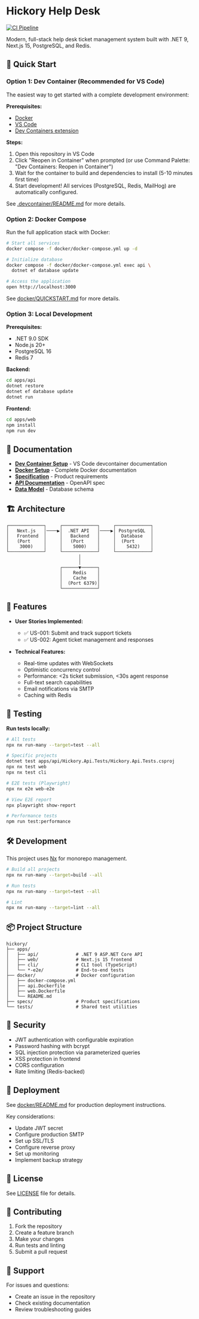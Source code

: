 # Hickory Help Desk

[![CI Pipeline](https://github.com/alexinslc/hickory/workflows/CI%20Pipeline/badge.svg)](https://github.com/alexinslc/hickory/actions/workflows/ci.yml)

Modern, full-stack help desk ticket management system built with .NET 9, Next.js 15, PostgreSQL, and Redis.

## 🚀 Quick Start

### Option 1: Dev Container (Recommended for VS Code)

The easiest way to get started with a complete development environment:

**Prerequisites:**
- [Docker](https://www.docker.com/products/docker-desktop)
- [VS Code](https://code.visualstudio.com/)
- [Dev Containers extension](https://marketplace.visualstudio.com/items?itemName=ms-vscode-remote.remote-containers)

**Steps:**
1. Open this repository in VS Code
2. Click "Reopen in Container" when prompted (or use Command Palette: "Dev Containers: Reopen in Container")
3. Wait for the container to build and dependencies to install (5-10 minutes first time)
4. Start development! All services (PostgreSQL, Redis, MailHog) are automatically configured.

See [.devcontainer/README.md](.devcontainer/README.md) for more details.

### Option 2: Docker Compose

Run the full application stack with Docker:

```bash
# Start all services
docker compose -f docker/docker-compose.yml up -d

# Initialize database
docker compose -f docker/docker-compose.yml exec api \
  dotnet ef database update

# Access the application
open http://localhost:3000
```

See [docker/QUICKSTART.md](docker/QUICKSTART.md) for more details.

### Option 3: Local Development

**Prerequisites:**
- .NET 9.0 SDK
- Node.js 20+
- PostgreSQL 16
- Redis 7

**Backend:**
```bash
cd apps/api
dotnet restore
dotnet ef database update
dotnet run
```

**Frontend:**
```bash
cd apps/web
npm install
npm run dev
```

## 📖 Documentation

- **[Dev Container Setup](.devcontainer/README.md)** - VS Code devcontainer documentation
- **[Docker Setup](docker/README.md)** - Complete Docker documentation
- **[Specification](specs/001-help-desk-core/spec.md)** - Product requirements
- **[API Documentation](specs/001-help-desk-core/contracts/openapi.yaml)** - OpenAPI spec
- **[Data Model](specs/001-help-desk-core/data-model.md)** - Database schema

## 🏗️ Architecture

```
┌─────────────┐     ┌─────────────┐     ┌─────────────┐
│   Next.js   │────▶│  .NET API   │────▶│ PostgreSQL  │
│   Frontend  │     │   Backend   │     │  Database   │
│   (Port     │     │   (Port     │     │  (Port      │
│    3000)    │     │    5000)    │     │    5432)    │
└─────────────┘     └─────────────┘     └─────────────┘
                           │
                           │
                    ┌──────▼──────┐
                    │    Redis    │
                    │    Cache    │
                    │  (Port 6379)│
                    └─────────────┘
```

## 🎯 Features

- **User Stories Implemented:**
  - ✅ US-001: Submit and track support tickets
  - ✅ US-002: Agent ticket management and responses
  
- **Technical Features:**
  - Real-time updates with WebSockets
  - Optimistic concurrency control
  - Performance: <2s ticket submission, <30s agent response
  - Full-text search capabilities
  - Email notifications via SMTP
  - Caching with Redis

## 🧪 Testing

**Run tests locally:**
```bash
# All tests
npx nx run-many --target=test --all

# Specific projects
dotnet test apps/api/Hickory.Api.Tests/Hickory.Api.Tests.csproj
npx nx test web
npx nx test cli

# E2E tests (Playwright)
npx nx e2e web-e2e

# View E2E report
npx playwright show-report

# Performance tests
npm run test:performance
```

## 🛠️ Development

This project uses [Nx](https://nx.dev) for monorepo management.

```bash
# Build all projects
npx nx run-many --target=build --all

# Run tests
npx nx run-many --target=test --all

# Lint
npx nx run-many --target=lint --all
```

## 📦 Project Structure

```
hickory/
├── apps/
│   ├── api/              # .NET 9 ASP.NET Core API
│   ├── web/              # Next.js 15 frontend
│   ├── cli/              # CLI tool (TypeScript)
│   └── *-e2e/            # End-to-end tests
├── docker/               # Docker configuration
│   ├── docker-compose.yml
│   ├── api.Dockerfile
│   ├── web.Dockerfile
│   └── README.md
├── specs/                # Product specifications
└── tests/                # Shared test utilities
```

## 🔐 Security

- JWT authentication with configurable expiration
- Password hashing with bcrypt
- SQL injection protection via parameterized queries
- XSS protection in frontend
- CORS configuration
- Rate limiting (Redis-backed)

## 🚢 Deployment

See [docker/README.md](docker/README.md) for production deployment instructions.

Key considerations:
- Update JWT secret
- Configure production SMTP
- Set up SSL/TLS
- Configure reverse proxy
- Set up monitoring
- Implement backup strategy

## 📝 License

See [LICENSE](LICENSE) file for details.

## 🤝 Contributing

1. Fork the repository
2. Create a feature branch
3. Make your changes
4. Run tests and linting
5. Submit a pull request

## 📧 Support

For issues and questions:
- Create an issue in the repository
- Check existing documentation
- Review troubleshooting guides